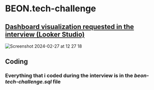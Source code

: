 # BEON.tech-challenge
## [Dashboard visualization requested in the interview (Looker Studio)](https://lookerstudio.google.com/reporting/a30fcc3a-0294-4db6-af1e-9f1e8e8a6c0f/page/OCSrD)

![Screenshot 2024-02-27 at 12 27 18](https://github.com/cardoso-leonardo/BEON.tech-challenge/assets/30813720/6c0e13af-b1e7-45f4-a1f6-f40e8d506c9e)

## Coding
### Everything that i coded during the interview is in the *beon-tech-challenge.sql* file
